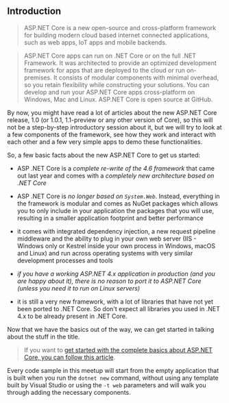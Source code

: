 Introduction
-------------

> ASP.NET Core is a new open-source and cross-platform framework for building modern cloud based internet connected applications, such as web apps, IoT apps and mobile backends.

> ASP.NET Core apps can run on .NET Core or on the full .NET Framework. It was architected to provide an optimized development framework for apps that are deployed to the cloud or run on-premises. It consists of modular components with minimal overhead, so you retain flexibility while constructing your solutions. You can develop and run your ASP.NET Core apps cross-platform on Windows, Mac and Linux. ASP.NET Core is open source at GitHub.

By now, you might have read a lot of articles about the new ASP.NET Core release, 1.0 (or 1.0.1, 1.1-preview or any other version of Core), so this will not be a step-by-step introductory session about it, but we will try to look at a few components of the framework, see how they work and interact with each other and a few very simple apps to demo these functionalities.

So, a few basic facts about the new ASP.NET Core to get us started:

- ASP .NET Core is a *complete re-write of the 4.6 framework* that came out last year and comes with a *completely new architecture based on .NET Core*

- ASP .NET Core is *no longer based on `System.Web`*. Instead, everything in the framework is modular and comes as NuGet packages which allows you to only include in your application the packages that you will use, resulting in a smaller application footprint and better performance

- it comes with integrated dependency injection, a new request pipeline middleware and the ability to plug in your own web server (IIS - Windows only or Kestrel inside your own process in Windows, macOS and Linux) and run across operating systems with very similar development processes and tools

- *if you have a working ASP.NET 4.x application in production (and you are happy about it), there is no reason to port it to ASP.NET Core (unless you need it to run on Linux servers)*

- it is still a very new framework, with a lot of libraries that have not yet been ported to .NET Core. So don't expect all libraries you used in .NET 4.x to be already present in .NET Core.



Now that we have the basics out of the way, we can get started in talking about the stuff in the title.


> If you want to [get started with the complete basics about ASP.NET Core, you can follow this article](https://radu-matei.github.io/blog/aspnet-core-getting-started/).

Every code sample in this meetup will start from the empty application that is built when you run the `dotnet new` command, without using any template built by Visual Studio or using the `-t web` parameters and will walk you through adding the necessary components. 